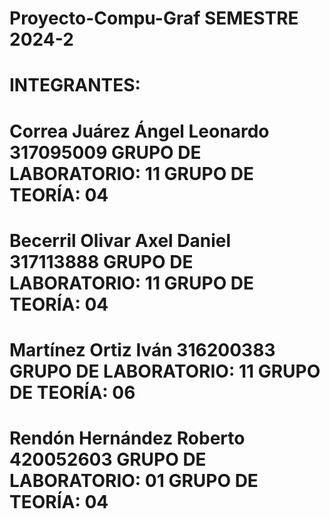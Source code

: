 # Proyecto-Compu-Graf SEMESTRE 2024-2
# INTEGRANTES: 
# Correa Juárez Ángel Leonardo 317095009 GRUPO DE LABORATORIO: 11 GRUPO DE TEORÍA: 04 
# Becerril Olivar Axel Daniel 317113888  GRUPO DE LABORATORIO: 11 GRUPO DE TEORÍA: 04
# Martínez Ortiz Iván 316200383  GRUPO DE LABORATORIO: 11 GRUPO DE TEORÍA: 06
# Rendón Hernández Roberto 420052603 GRUPO DE LABORATORIO: 01 GRUPO DE TEORÍA: 04
